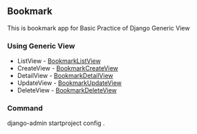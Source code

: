 ## Bookmark
This is bookmark app for Basic Practice of Django Generic View


### Using Generic View
- ListView - [BookmarkListView](./bookmark/views.py#L10)
- CreateView - [BookmarkCreateView](./bookmark/views.py#L14)
- DetailView - [BookmarkDetailView](./bookmark/views.py#L21)
- UpdateView - [BookmarkUpdateView](./bookmark/views.py#L25)
- DeleteView - [BookmarkDeleteView](./bookmark/views.py#L31)


### Command
django-admin startproject config .
